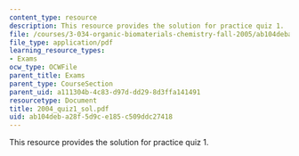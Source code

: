 ```yaml
---
content_type: resource
description: This resource provides the solution for practice quiz 1.
file: /courses/3-034-organic-biomaterials-chemistry-fall-2005/ab104deba28f5d9ce185c509ddc27418_2004_quiz1_sol.pdf
file_type: application/pdf
learning_resource_types:
- Exams
ocw_type: OCWFile
parent_title: Exams
parent_type: CourseSection
parent_uid: a111304b-4c83-d97d-dd29-8d3ffa141491
resourcetype: Document
title: 2004_quiz1_sol.pdf
uid: ab104deb-a28f-5d9c-e185-c509ddc27418
---
```

This resource provides the solution for practice quiz 1.

